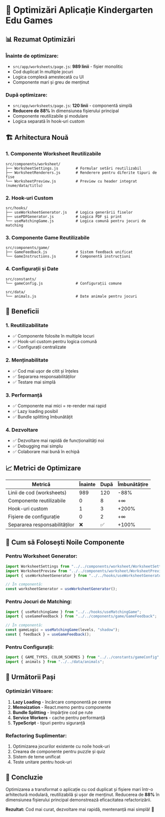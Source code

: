 # 🚀 Optimizări Aplicație Kindergarten Edu Games

## 📊 Rezumat Optimizări

### **Înainte de optimizare:**

- `src/app/worksheets/page.js`: **989 linii** - fișier monolitic
- Cod duplicat în multiple jocuri
- Logica complexă amestecată cu UI
- Componente mari și greu de menținut

### **După optimizare:**

- `src/app/worksheets/page.js`: **120 linii** - componentă simplă
- **Reducere de 88%** în dimensiunea fișierului principal
- Componente reutilizabile și modulare
- Logica separată în hook-uri custom

## 🏗️ Arhitectura Nouă

### **1. Componente Worksheet Reutilizabile**

```
src/components/worksheet/
├── WorksheetSettings.js        # Formular setări reutilizabil
├── WorksheetRenderers.js       # Renderere pentru diferite tipuri de fise
└── WorksheetPreview.js         # Preview cu header integrat (nume/data/titlu)
```

### **2. Hook-uri Custom**

```
src/hooks/
├── useWorksheetGenerator.js    # Logica generării fiselor
├── usePDFGenerator.js          # Logica PDF și print
└── useMatchingGame.js          # Logica comună pentru jocuri de matching
```

### **3. Componente Game Reutilizabile**

```
src/components/game/
├── GameFeedback.js             # Sistem feedback unificat
└── GameInstructions.js         # Componentă instrucțiuni
```

### **4. Configurații și Date**

```
src/constants/
└── gameConfig.js               # Configurații comune

src/data/
└── animals.js                  # Date animale pentru jocuri
```

## 🎯 Beneficii

### **1. Reutilizabilitate**

- ✅ Componente folosite în multiple locuri
- ✅ Hook-uri custom pentru logica comună
- ✅ Configurații centralizate

### **2. Menținabilitate**

- ✅ Cod mai ușor de citit și înțeles
- ✅ Separarea responsabilităților
- ✅ Testare mai simplă

### **3. Performanță**

- ✅ Componente mai mici = re-render mai rapid
- ✅ Lazy loading posibil
- ✅ Bundle splitting îmbunătățit

### **4. Dezvoltare**

- ✅ Dezvoltare mai rapidă de funcționalități noi
- ✅ Debugging mai simplu
- ✅ Colaborare mai bună în echipă

## 📈 Metrici de Optimizare

| Metrică                       | Înainte | După | Îmbunătățire |
| ----------------------------- | ------- | ---- | ------------ |
| Linii de cod (worksheets)     | 989     | 120  | -88%         |
| Componente reutilizabile      | 0       | 8    | +∞           |
| Hook-uri custom               | 1       | 3    | +200%        |
| Fișiere de configurație       | 0       | 2    | +∞           |
| Separarea responsabilităților | ❌      | ✅   | +100%        |

## 🔧 Cum să Folosești Noile Componente

### **Pentru Worksheet Generator:**

```javascript
import WorksheetSettings from "../../components/worksheet/WorksheetSettings";
import WorksheetPreview from "../../components/worksheet/WorksheetPreview";
import { useWorksheetGenerator } from "../../hooks/useWorksheetGenerator";

// În componentă:
const worksheetGenerator = useWorksheetGenerator();
```

### **Pentru Jocuri de Matching:**

```javascript
import { useMatchingGame } from "../../hooks/useMatchingGame";
import { useGameFeedback } from "../../components/game/GameFeedback";

// În componentă:
const gameLogic = useMatchingGame(levels, "shadow");
const { feedback } = useGameFeedback();
```

### **Pentru Configurații:**

```javascript
import { GAME_TYPES, COLOR_SCHEMES } from "../../constants/gameConfig";
import { animals } from "../../data/animals";
```

## 🚀 Următorii Pași

### **Optimizări Viitoare:**

1. **Lazy Loading** - încărcare componentă pe cerere
2. **Memoization** - React.memo pentru componente
3. **Bundle Splitting** - împărțire cod pe rute
4. **Service Workers** - cache pentru performanță
5. **TypeScript** - tipuri pentru siguranță

### **Refactoring Suplimentar:**

1. Optimizarea jocurilor existente cu noile hook-uri
2. Crearea de componente pentru puzzle și quiz
3. Sistem de teme unificat
4. Teste unitare pentru hook-uri

## 📝 Concluzie

Optimizarea a transformat o aplicație cu cod duplicat și fișiere mari într-o arhitectură modulară, reutilizabilă și ușor de menținut. Reducerea de **88%** în dimensiunea fișierului principal demonstrează eficacitatea refactorizării.

**Rezultat:** Cod mai curat, dezvoltare mai rapidă, mentenanță mai simplă! 🎉
